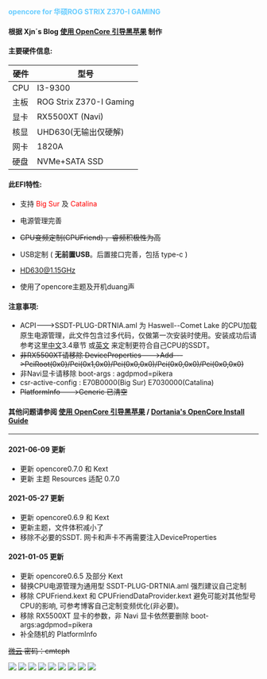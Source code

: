 <font color=#66ccff>**opencore for 华硕ROG STRIX Z370-I GAMING**</font>



#### 根据 Xjn´s Blog [使用 OpenCore 引导黑苹果](https://blog.xjn819.com/post/opencore-guide.html) 制作

#### 主要硬件信息:

|硬件|型号|
|----|----|
|CPU|I3-9300|
|主板|ROG Strix Z370-I Gaming|
|显卡|RX5500XT (Navi)|
|核显|UHD630(无输出仅硬解)|
|网卡|1820A|
|硬盘|NVMe+SATA SSD|


#### 此EFI特性:

- 支持 <font color=red>Big Sur</font> 及 <font color=red>Catalina</font>

- 电源管理完善
- ~~CPU变频定制(CPUFriend) ，睿频积极性为高~~
- USB定制 ( **无前置USB**。后置接口完善，包括 type-c )
- HD630@1.15GHz
- 使用了opencore主题及开机duang声

#### 注意事项:

- ACPI--->SSDT-PLUG-DRTNIA.aml 为 Haswell--Comet Lake 的CPU加载原生电源管理，此文件包含过多代码，仅做第一次安装时使用。安装成功后请参考这里[中文](https://blog.xjn819.com/post/opencore-guide.html)3.4章节 或[英文](https://dortania.github.io/Getting-Started-With-ACPI/ssdt-platform.html#desktop)
来定制更符合自己CPU的SSDT。
- ~~非RX5500XT请移除 DeviceProperties--->Add--->PciRoot(0x0)/Pci(0x1,0x0)/Pci(0x0,0x0)/Pci(0x0,0x0)/Pci(0x0,0x0)~~
- 非Navi显卡请移除 boot-args : agdpmod=pikera
- csr-active-config : E70B0000(Big Sur)  E7030000(Catalina)
- ~~PlatformInfo--->Generic 已清空~~

#### 其他问题请参阅 [使用 OpenCore 引导黑苹果](https://blog.xjn819.com/post/opencore-guide.html) / [Dortania's OpenCore Install Guide](https://dortania.github.io/OpenCore-Install-Guide/prerequisites.html)

-------------------------------------------------------------------------------------------------------------

#### 2021-06-09 更新

 - 更新 opencore0.7.0 和 Kext
 - 更新 主题 Resources 适配 0.7.0



#### 2021-05-27 更新

 - 更新 opencore0.6.9 和 Kext
 - 更新主题，文件体积减小了
 - 移除不必要的SSDT. 网卡和声卡不再需要注入DeviceProperties





#### 2021-01-05 更新
 - 更新 opencore0.6.5 及部分 Kext
 - 替换CPU电源管理为通用型 SSDT-PLUG-DRTNIA.aml 强烈建议自己定制
 - 移除 CPUFriend.kext 和 CPUFriendDataProvider.kext 避免可能对其他型号CPU的影响,
   可参考博客自己定制变频优化(非必要)。
 - 移除 RX5500XT 显卡的参数，非 Navi 显卡依然要删除 boot-args:agdpmod=pikera
 - 补全随机的 PlatformInfo
 

~~[微云](https://share.weiyun.com/neWqa1eb)
密码：cmtcph~~



![](https://github.com/WenSong-L/ROG-STRIX-Z370i-Hackintosh/blob/main/Screenshot/kext.png)
![](https://github.com/WenSong-L/ROG-STRIX-Z370i-Hackintosh/blob/main/Screenshot/usb.png)
![](https://github.com/WenSong-L/ROG-STRIX-Z370i-Hackintosh/blob/main/Screenshot/设备.png)
![](https://github.com/WenSong-L/ROG-STRIX-Z370i-Hackintosh/blob/main/Screenshot/截屏2020-12-21%20下午11.39.44.png)
![](https://github.com/WenSong-L/ROG-STRIX-Z370i-Hackintosh/blob/main/Screenshot/截屏2020-12-21%20下午11.48.20.png)
![](https://github.com/WenSong-L/ROG-STRIX-Z370i-Hackintosh/blob/main/Screenshot/截屏2020-12-21%20下午11.48.49.png)
![](https://github.com/WenSong-L/ROG-STRIX-Z370i-Hackintosh/blob/main/Screenshot/截屏2020-12-21%20下午11.49.31.png)
![](https://github.com/WenSong-L/ROG-STRIX-Z370i-Hackintosh/blob/main/Screenshot/截屏2020-12-21%20下午11.50.01.png)
![](https://github.com/WenSong-L/ROG-STRIX-Z370i-Hackintosh/blob/main/Screenshot/截屏2020-12-21%20下午11.53.30.png)
